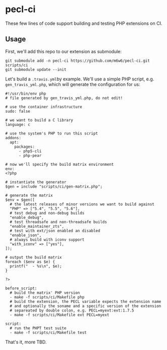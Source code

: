 # pecl-ci

These few lines of code support building and testing PHP extensions on CI.

## Usage

First, we'll add this repo to our extension as submodule:

    git submodule add -n pecl-ci https://github.com/m6w6/pecl-ci.git scripts/ci
    git submodule update --init

Let's build a `.travis.yml`by example. We'll use a simple PHP script, e.g. `gen_travis_yml.php`,
which will generate the configuration for us:

    #!/usr/bin/env php
    # file generated by gen_travis_yml.php, do not edit!
    
    # use the container infrastructure
    sudo: false
    
    # we want to build a C library
    language: c
    
    # use the system's PHP to run this script
    addons:
      apt:
        packages:
          - php5-cli
          - php-pear
    
    # now we'll specify the build matrix environment
    env:
    <?php
    
    # instantiate the generator
    $gen = include "scripts/ci/gen-matrix.php";
    
    # generate the matrix
    $env = $gen([
      # the latest releases of minor versions we want to build against
      "PHP" => ["5.4", "5.5", "5.6"],
      # test debug and non-debug builds
      "enable_debug",
      # test threadsafe and non-threadsafe builds
      "enable_maintainer_zts",
      # test with ext/json enabled an disabled
      "enable_json",
      # always build with iconv support
      "with_iconv" => ["yes"],
    ]);
    
    # output the build matrix
    foreach ($env as $e) {
      printf("  - %s\n", $e);
    }
    
    ?>
    
    before_script:
      # build the matrix' PHP version
      - make -f scripts/ci/Makefile php
      # build the extension, the PECL variable expects the extension name 
      # and optionally the soname and a specific version of the extension
      # separeated by double colon, e.g. PECL=myext:ext:1.7.5
      - make -f scripts/ci/Makefile ext PECL=myext
    
    script:
      # run the PHPT test suite
      - make -f scripts/ci/Makefile test
    

That's it, more TBD.
